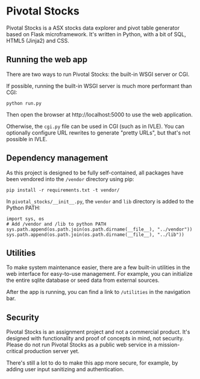 Pivotal Stocks
==============

Pivotal Stocks is a ASX stocks data explorer and pivot table generator based on Flask microframework. It's written in Python, with a bit of SQL, HTML5 (Jinja2) and CSS.

## Running the web app

There are two ways to run Pivotal Stocks: the built-in WSGI server or CGI.

If possible, running the built-in WSGI server is much more performant than CGI:

    python run.py

Then open the browser at http://localhost:5000 to use the web application.

Otherwise, the `cgi.py` file can be used in CGI (such as in IVLE). You can optionally configure URL rewrites to generate "pretty URLs", but that's not possible in IVLE.

## Dependency management

As this project is designed to be fully self-contained, all packages have been vendored into the `/vendor` directory using pip:

    pip install -r requirements.txt -t vendor/

In `pivotal_stocks/__init__.py`, the `vendor` and `lib` directory is added to the Python PATH:

    import sys, os
    # Add /vendor and /lib to python PATH
    sys.path.append(os.path.join(os.path.dirname(__file__), "../vendor"))
    sys.path.append(os.path.join(os.path.dirname(__file__), "../lib"))

## Utilities

To make system maintenance easier, there are a few built-in utilities in the web interface for easy-to-use management. For example, you can initialize the entire sqlite database or seed data from external sources.

After the app is running, you can find a link to `/utilities` in the navigation bar.

## Security

Pivotal Stocks is an assignment project and not a commercial product. It's designed with functionality and proof of concepts in mind, not security. Please do not run Pivotal Stocks as a public web service in a mission-critical production server yet.

There's still a lot to do to make this app more secure, for example, by adding user input sanitizing and authentication.
